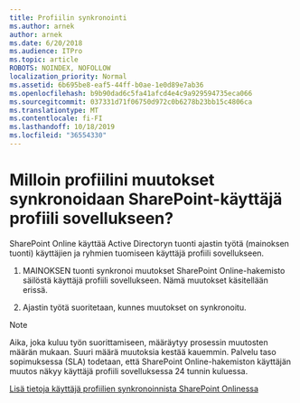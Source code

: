 ```yaml
---
title: Profiilin synkronointi
ms.author: arnek
author: arnek
ms.date: 6/20/2018
ms.audience: ITPro
ms.topic: article
ROBOTS: NOINDEX, NOFOLLOW
localization_priority: Normal
ms.assetid: 6b695be8-eaf5-44ff-b0ae-1e0d89e7ab36
ms.openlocfilehash: b9b90dad6c5fa41afcd4e4c9a929594735eca066
ms.sourcegitcommit: 037331d71f06750d972c0b6278b23bb15c4806ca
ms.translationtype: MT
ms.contentlocale: fi-FI
ms.lasthandoff: 10/18/2019
ms.locfileid: "36554330"
---
```

# <a name="when-do-my-profile-changes-sync-to-the-sharepoint-user-profile-application"></a>Milloin profiilini muutokset synkronoidaan SharePoint-käyttäjä profiili sovellukseen?

SharePoint Online käyttää Active Directoryn tuonti ajastin työtä (mainoksen tuonti) käyttäjien ja ryhmien tuomiseen käyttäjä profiili sovellukseen. 
  
1. MAINOKSEN tuonti synkronoi muutokset SharePoint Online-hakemisto säilöstä käyttäjä profiili sovellukseen. Nämä muutokset käsitellään erissä.
    
2. Ajastin työtä suoritetaan, kunnes muutokset on synkronoitu.
    
> [!NOTE]
> Aika, joka kuluu työn suorittamiseen, määräytyy prosessin muutosten määrän mukaan. Suuri määrä muutoksia kestää kauemmin. Palvelu taso sopimuksessa (SLA) todetaan, että SharePoint Online-hakemiston käyttäjän muutos näkyy käyttäjä profiili sovelluksessa 24 tunnin kuluessa. 
  
[Lisä tietoja käyttäjä profiilien synkronoinnista SharePoint Onlinessa](https://go.microsoft.com/fwlink/?linkid=875671)
  

